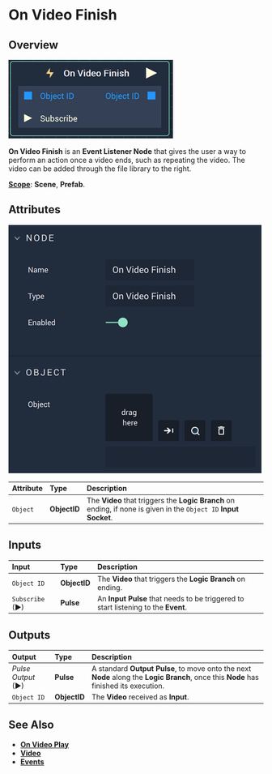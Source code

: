 # On Video Finish

## Overview

![The On Video Finish Node.](../../../.gitbook/assets/onvideofinishnode.png)

**On Video Finish** is an **Event Listener Node** that gives the user a way to perform an action once a video ends, such as repeating the video. The video can be added through the file library to the right.

[**Scope**](../../overview.md#scopes): **Scene**, **Prefab**.

## Attributes

![The On Video Finish Node Attributes.](../../../.gitbook/assets/onvideofinishattributes.png)

| Attribute | Type | Description |
| :--- | :--- | :--- |
| `Object` | **ObjectID** | The **Video** that triggers the **Logic Branch** on ending, if none is given in the `Object ID` **Input Socket**.|

## Inputs

| Input | Type | Description|
|:---|:---|:---|
|`Object ID`| **ObjectID**| The **Video** that triggers the **Logic Branch** on ending.|
| `Subscribe` (►)|**Pulse** | An **Input Pulse** that needs to be triggered to start listening to the **Event**. |

## Outputs

| Output | Type | Description |
| :--- | :--- | :--- |
| _Pulse Output_ \(►\) | **Pulse** | A standard **Output Pulse**, to move onto the next **Node** along the **Logic Branch**, once this **Node** has finished its execution. |
|`Object ID`| **ObjectID** | The **Video** received as **Input**. |

## See Also

* [**On Video Play**](onvideoplay.md)
* [**Video**](./)
* [**Events**](../)

